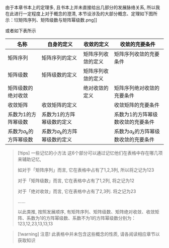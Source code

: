 由于本章书本上的定理多, 且书本上并未直接给出几部分的发展脉络关系, 所以我在此进行一定程度上对于概念的澄清, 本节设涉及的大部分概念、定理如下图所示：![[矩阵序列、矩阵级数与矩阵幂级数.png]]

或者如下表所示

| 名称 |  自身的定义   | 收敛的定义  | 收敛的充要条件 |
|  ----  | ----  | --- | --- |
| 矩阵序列 | 矩阵序列的定义  | 矩阵序列收敛的定义 | 矩阵序列收敛的充要条件|
| 矩阵级数 | 矩阵级数的定义  | 矩阵序列收敛的定义 | |
| 矩阵级数的绝对收敛 |   | 绝对收敛的定义 | 矩阵序列绝对收敛的充要条件|
|收敛矩阵|收敛矩阵的定义||收敛矩阵的充要条件|
| 系数为1的方阵幂级数 |  系数为1的方阵幂级数的定义 |  | 系数为1的方阵幂级数收敛的充要条件|
| 系数为$a_k$的方阵幂级数 |  系数为$a_k$的方阵幂级数的定义 |  | 系数为$a_k$的方阵幂级数收敛的充要条件|


> [!tips] 一些记忆的小方法
> 这6个部分可以通过记忆他们在表格中存在哪几项来辅助记忆,
> 
> 如对于「矩阵序列」而言, 它在表格中占有了1,2,3列, 所以将之记为123
> 
> 对于「矩阵级数」而言, 它在表格中占有了1,2列, 将之记为12
> 
> 对于「绝对收敛」而言, 它在表格中占有了2,3列. 将之记为23
> 
> ......
> 
> 以此类推, 按照发展顺序, 有矩阵序列、矩阵级数、矩阵绝对收敛、收敛矩阵、系数为1的方阵幂级数、系数不为1的方阵幂级数分别为：123,12,23,13,13,13

> [!warning] 注意!
> 此表格中并未包含这些概念的性质, 请各阅读相应章节以获取知识


